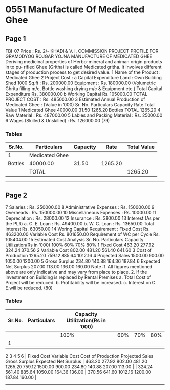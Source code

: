 # 0551 Manufacture Of Medicated Ghee

## Page 1

FBI-07 Price : Rs. 2/- KHADI & V. I. COMMISSION PROJECT PROFILE FOR GRAMODYOG ROJGAR YOJNA MANUFACTURE OF MEDICATED GHEE Deriving medicinal properties of Herbo-mineral and animan origin products in to pu- rified Ghee (Gritha) is called Medicated gritha. It involves different stages of production process to get desired value. 1 Name of the Product : Medicated Ghee 2 Project Cost : a Capital Expenditure Land : Own Building Shed 1000 Sq.ft : Rs. 200000.00 Equipment : Rs. 180000.00 (Volumetric Ghrita filling m/c, Bottle washing drying m/c & Equipment etc.) Total Capital Expenditure Rs. 380000.00 b Working Capital Rs. 105000.00 TOTAL PROJECT COST : Rs. 485000.00 3 Estimated Annual Production of Medicated Ghee : (Value in ‘000) Sr. No. Particulars Capacity Rate Total Value 1 Medicated Ghee 40000.00 31.50 1265.20 Bottles TOTAL 1265.20 4 Raw Material : Rs. 487000.00 5 Lables and Packing Material : Rs. 25000.00 6 Wages (Skilled & Unskilled) : Rs. 126000.00 (79)

### Tables

| Sr.No. | Particulars | Capacity | Rate | Total Value |
|---|---|---|---|---|
| 1 | Medicated Ghee
Bottles | 40000.00 | 31.50 | 1265.20 |
|  | TOTAL |  |  | 1265.20 |

---

## Page 2

7 Salaries : Rs. 250000.00 8 Administrative Expenses : Rs. 150000.00 9 Overheads : Rs. 150000.00 10 Miscellaneous Expenses : Rs. 10000.00 11 Depreciation : Rs. 28000.00 12 Insurance : Rs. 3800.00 13 Interest (As per the PLR) a. C. E. Loan : Rs. 49400.00 b. W. C. Loan : Rs. 13650.00 Total Interest Rs. 63050.00 14 Woring Capital Requirement : Fixed Cost Rs. 463200.00 Variable Cost Rs. 801650.00 Requirement of WC per Cycle Rs. 105404.00 15 Estimated Cost Analysis Sr. No. Particulars Capacity Utilization(Rs in ‘000) 100% 60% 70% 80% 1 Fixed Cost 463.20 277.92 324.24 370.56 2 Variable Cost 802.00 481.20 561.40 641.60 3 Cost of Production 1265.20 759.12 885.64 1012.16 4 Projected Sales 1500.00 900.00 1050.00 1200.00 5 Gross Surplus 234.80 140.88 164.36 187.84 6 Expected Net Surplus 207.00 113.00 136.00 160.00 Note :1. All figures mentioned above are only indicative and may vary from place to place. 2. If the investment on Building is replaced by Rental Premises a. Total Cost of Project will be reduced. b. Profitability will be increased. c. Interest on C. E.will be reduced. (80)

### Tables

| Sr.No. | Particulars | Capacity Utilization(Rs in ‘000) |  |  |  |
|---|---|---|---|---|---|
|  |  | 100% | 60% | 70% | 80% |
| 1
2
3
4
5
6 | Fixed Cost
Variable Cost
Cost of Production
Projected Sales
Gross Surplus
Expected Net Surplus | 463.20 277.92
802.00 481.20
1265.20 759.12
1500.00 900.00
234.80 140.88
207.00 113.00 |  | 324.24
561.40
885.64
1050.00
164.36
136.00 | 370.56
641.60
1012.16
1200.00
187.84
160.00 |

---
